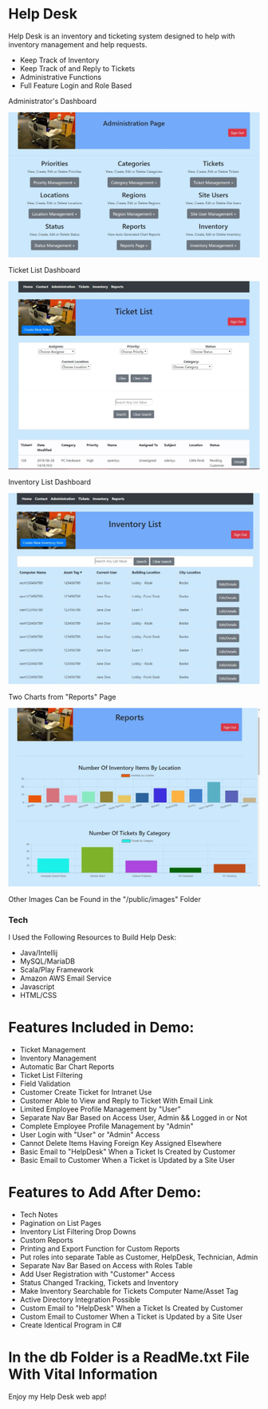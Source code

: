 # Help Desk

 Help Desk is an inventory and ticketing system designed to help with inventory management and help requests.

   - Keep Track of Inventory
   - Keep Track of and Reply to Tickets
   - Administrative Functions
   - Full Feature Login and Role Based


Administrator's Dashboard

 ![administrator functions](/public/images/AdministrationPage.JPG)


 Ticket List Dashboard

 ![ticket list](/public/images/TicketList.JPG)


 Inventory List Dashboard

 ![inventory list](/public/images/InventoryList.JPG)


Two Charts from "Reports" Page

 ![reports](/public/images/ReportsCharts.JPG)



Other Images Can be Found in the "/public/images" Folder

 ### Tech
 I Used the Following Resources to Build Help Desk:

 * Java/Intellij
 * MySQL/MariaDB
 * Scala/Play Framework
 * Amazon AWS Email Service
 * Javascript
 * HTML/CSS

 # Features Included in Demo:

 * Ticket Management
 * Inventory Management
 * Automatic Bar Chart Reports
 * Ticket List Filtering
 * Field Validation
 * Customer Create Ticket for Intranet Use
 * Customer Able to View and Reply to Ticket With Email Link
 * Limited Employee Profile Management by "User"
 * Separate Nav Bar Based on Access User, Admin && Logged in or Not
 * Complete Employee Profile Management by "Admin"
 * User Login with "User" or "Admin" Access
 * Cannot Delete Items Having Foreign Key Assigned Elsewhere
 * Basic Email to "HelpDesk" When a Ticket Is Created by Customer
 * Basic Email to Customer When a Ticket is Updated by a Site User

 # Features to Add After Demo:

 * Tech Notes
 * Pagination on List Pages
 * Inventory List Filtering Drop Downs
 * Custom Reports
 * Printing and Export Function for Custom Reports
 * Put roles into separate Table as Customer, HelpDesk, Technician, Admin
 * Separate Nav Bar Based on Access with Roles Table
 * Add User Registration with "Customer" Access
 * Status Changed Tracking, Tickets and Inventory
 * Make Inventory Searchable for Tickets Computer Name/Asset Tag
 * Active Directory Integration Possible
 * Custom Email to "HelpDesk" When a Ticket Is Created by Customer
 * Custom Email to Customer When a Ticket is Updated by a Site User
 * Create Identical Program in C#


 # In the db Folder is a ReadMe.txt File With Vital Information

 Enjoy my Help Desk web app!